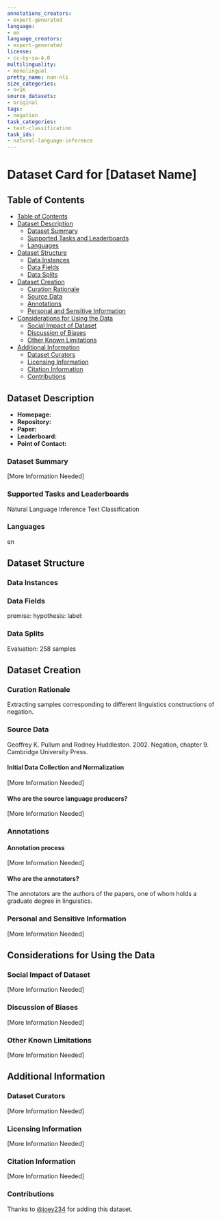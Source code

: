 ```yaml
---
annotations_creators:
- expert-generated
language:
- en
language_creators:
- expert-generated
license:
- cc-by-sa-4.0
multilinguality:
- monolingual
pretty_name: nan-nli
size_categories:
- n<1K
source_datasets:
- original
tags:
- negation
task_categories:
- text-classification
task_ids:
- natural-language-inference
---
```


# Dataset Card for [Dataset Name]

## Table of Contents
- [Table of Contents](#table-of-contents)
- [Dataset Description](#dataset-description)
  - [Dataset Summary](#dataset-summary)
  - [Supported Tasks and Leaderboards](#supported-tasks-and-leaderboards)
  - [Languages](#languages)
- [Dataset Structure](#dataset-structure)
  - [Data Instances](#data-instances)
  - [Data Fields](#data-fields)
  - [Data Splits](#data-splits)
- [Dataset Creation](#dataset-creation)
  - [Curation Rationale](#curation-rationale)
  - [Source Data](#source-data)
  - [Annotations](#annotations)
  - [Personal and Sensitive Information](#personal-and-sensitive-information)
- [Considerations for Using the Data](#considerations-for-using-the-data)
  - [Social Impact of Dataset](#social-impact-of-dataset)
  - [Discussion of Biases](#discussion-of-biases)
  - [Other Known Limitations](#other-known-limitations)
- [Additional Information](#additional-information)
  - [Dataset Curators](#dataset-curators)
  - [Licensing Information](#licensing-information)
  - [Citation Information](#citation-information)
  - [Contributions](#contributions)

## Dataset Description

- **Homepage:**
- **Repository:**
- **Paper:**
- **Leaderboard:**
- **Point of Contact:**

### Dataset Summary

[More Information Needed]

### Supported Tasks and Leaderboards

Natural Language Inference
Text Classification

### Languages

en

## Dataset Structure



### Data Instances



### Data Fields

premise:
hypothesis:
label:


### Data Splits

Evaluation: 258 samples

## Dataset Creation

### Curation Rationale

Extracting samples corresponding to different linguistics constructions of negation.

### Source Data

Geoffrey K. Pullum and Rodney Huddleston. 2002. Negation, chapter 9. Cambridge University Press.

#### Initial Data Collection and Normalization

[More Information Needed]

#### Who are the source language producers?

[More Information Needed]

### Annotations

#### Annotation process

[More Information Needed]

#### Who are the annotators?

The annotators are the authors of the papers, one of whom holds a graduate degree in linguistics.

### Personal and Sensitive Information

[More Information Needed]

## Considerations for Using the Data

### Social Impact of Dataset

[More Information Needed]

### Discussion of Biases

[More Information Needed]

### Other Known Limitations

[More Information Needed]

## Additional Information

### Dataset Curators

[More Information Needed]

### Licensing Information

[More Information Needed]

### Citation Information

[More Information Needed]

### Contributions

Thanks to [@joey234](https://github.com/joey234) for adding this dataset.